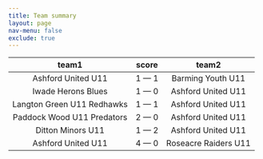 ```yaml
---
title: Team summary
layout: page
nav-menu: false
exclude: true
---
```




|           team1            |    score    |        team2         |
|:--------------------------:|:-----------:|:--------------------:|
|     Ashford United U11     | 1 &mdash; 1 |  Barming Youth U11   |
|     Iwade Herons Blues     | 1 &mdash; 0 |  Ashford United U11  |
| Langton Green U11 Redhawks | 1 &mdash; 1 |  Ashford United U11  |
| Paddock Wood U11 Predators | 2 &mdash; 0 |  Ashford United U11  |
|     Ditton Minors U11      | 1 &mdash; 2 |  Ashford United U11  |
|     Ashford United U11     | 4 &mdash; 0 | Roseacre Raiders U11 |

 <br /><br /><br />